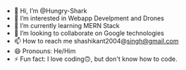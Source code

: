 - 👋 Hi, I’m @Hungry-Shark
- 👀 I’m interested in Webapp Develpment and Drones 
- 🌱 I’m currently learning MERN Stack
- 💞️ I’m looking to collaborate on Google technologies
- 📫 How to reach me shashikant2004@singh@gmail.com
- 😄 Pronouns: He/Him
- ⚡ Fun fact: I love coding🙃, but don't know how to code.

<!---
Hungry-Shark/Hungry-Shark is a ✨ special ✨ repository because its `README.md` (this file) appears on your GitHub profile.
You can click the Preview link to take a look at your changes.
--->
